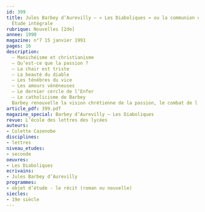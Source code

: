 ```yaml
---
id: 399
title: Jules Barbey d’Aurevilly – « Les Diaboliques » ou la communion des pécheurs.
  Étude intégrale 
rubrique: Nouvelles [2de]
annee: 1990
magazine: n°7 15 janvier 1991
pages: 16
description: 
  – Manichéisme et christianisme
  – Qu’est-ce que la passion ?
  – La chair est triste
  – La beauté du diable
  – Les ténèbres du vice
  – Les amours vénéneuses
  – Le dernier cercle de l’Enfer
  – Le catholicisme de Barbey
  Barbey renouvelle la vision chrétienne de la passion, le combat de l’esprit contre la chair.
article_pdf: 399.pdf
magazine_special: Barbey d’Aurevilly – Les Diaboliques
revue: L’école des lettres des lycées
auteurs:
- Colette Cazenobe
disciplines:
- lettres
niveau_etudes:
- seconde
oeuvres:
- Les Diaboliques
ecrivains:
- Jules Barbey d’Aurevilly
programmes:
- objet d’étude - le récit (roman ou nouvelle)
siecles:
- 19e siècle
---
```

